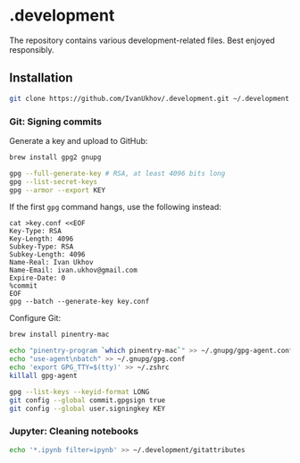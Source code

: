 # .development

The repository contains various development-related files. Best enjoyed
responsibly.

## Installation

```sh
git clone https://github.com/IvanUkhov/.development.git ~/.development && make -C ~/.development
```

### Git: Signing commits

Generate a key and upload to GitHub:

```sh
brew install gpg2 gnupg

gpg --full-generate-key # RSA, at least 4096 bits long
gpg --list-secret-keys
gpg --armor --export KEY
```

If the first `gpg` command hangs, use the following instead:

```
cat >key.conf <<EOF
Key-Type: RSA
Key-Length: 4096
Subkey-Type: RSA
Subkey-Length: 4096
Name-Real: Ivan Ukhov
Name-Email: ivan.ukhov@gmail.com
Expire-Date: 0
%commit
EOF
gpg --batch --generate-key key.conf
```

Configure Git:

```sh
brew install pinentry-mac

echo "pinentry-program `which pinentry-mac`" >> ~/.gnupg/gpg-agent.conf
echo "use-agent\nbatch" >> ~/.gnupg/gpg.conf
echo 'export GPG_TTY=$(tty)' >> ~/.zshrc
killall gpg-agent

gpg --list-keys --keyid-format LONG
git config --global commit.gpgsign true
git config --global user.signingkey KEY
```

### Jupyter: Cleaning notebooks

```sh
echo '*.ipynb filter=ipynb' >> ~/.development/gitattributes
```
